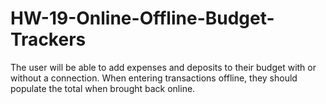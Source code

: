 # HW-19-Online-Offline-Budget-Trackers
The user will be able to add expenses and deposits to their budget with or without a connection. When entering transactions offline, they should populate the total when brought back online.
